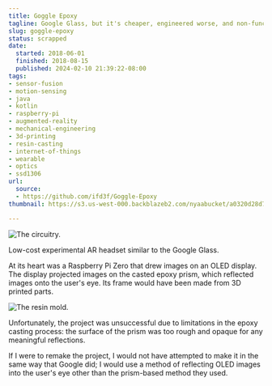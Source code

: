 ```yaml
---
title: Goggle Epoxy
tagline: Google Glass, but it's cheaper, engineered worse, and non-functional
slug: goggle-epoxy
status: scrapped
date:
  started: 2018-06-01
  finished: 2018-08-15
  published: 2024-02-10 21:39:22-08:00
tags:
- sensor-fusion
- motion-sensing
- java
- kotlin
- raspberry-pi
- augmented-reality
- mechanical-engineering
- 3d-printing
- resin-casting
- internet-of-things
- wearable
- optics
- ssd1306
url:
  source:
  - https://github.com/ifd3f/Goggle-Epoxy
thumbnail: https://s3.us-west-000.backblazeb2.com/nyaabucket/a0320d28d76441fd7dd136ed73b666ed92ec69834ac793b4035cde6a6d7e6d16/circuitry.jpg

---
```


![The circuitry.](https://s3.us-west-000.backblazeb2.com/nyaabucket/a0320d28d76441fd7dd136ed73b666ed92ec69834ac793b4035cde6a6d7e6d16/circuitry.jpg)

Low-cost experimental AR headset similar to the Google Glass.

At its heart was a Raspberry Pi Zero that drew images on an OLED display. The
display projected images on the casted epoxy prism, which reflected images onto
the user's eye. Its frame would have been made from 3D printed parts.

![The resin mold.](https://s3.us-west-000.backblazeb2.com/nyaabucket/63502f193db6e0926723f5a46514d9d5fec5c73fc5e1914c9677b2bfa258183f/prism-casting.jpg)

Unfortunately, the project was unsuccessful due to limitations in the epoxy
casting process: the surface of the prism was too rough and opaque for any
meaningful reflections.

If I were to remake the project, I would not have attempted to make it in the
same way that Google did; I would use a method of reflecting OLED images into
the user's eye other than the prism-based method they used.